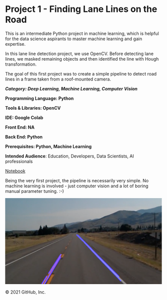# Project 1 - Finding Lane Lines on the Road

This is an intermediate Python project in machine learning, which is helpful for the data science aspirants to master machine learning and gain expertise.

In this lane line detection project, we use OpenCV. Before detecting lane lines, we masked remaining objects and then identified the line with Hough transformation.

The goal of this first project was to create a simple pipeline to detect road lines in a frame taken from a roof-mounted camera.

***Category: Deep Learning, Machine Learning, Computer Vision***

**Programming Language: Python**

**Tools & Libraries: OpenCV**

**IDE: Google Colab**

**Front End: NA**

**Back End: Python**

**Prerequisites: Python, Machine Learning**

**Intended Audience**: Education, Developers, Data Scientists, AI professionals

[Notebook](https://colab.research.google.com/drive/1CDYoNzI6TW3uNawPLgtxWeoPvBxHhoh9?authuser=3#scrollTo=_oZb9X-_fCtN)

Being the very first project, the pipeline is necessarily very simple. No machine learning is involved - just computer vision and a lot of boring manual parameter tuning. :-)

<img src="https://github.com/stormfireuttam/Self_Driving_Career/blob/main/Project_01_Lane_Finding_Basic/output.png"/>

© 2021 GitHub, Inc.

